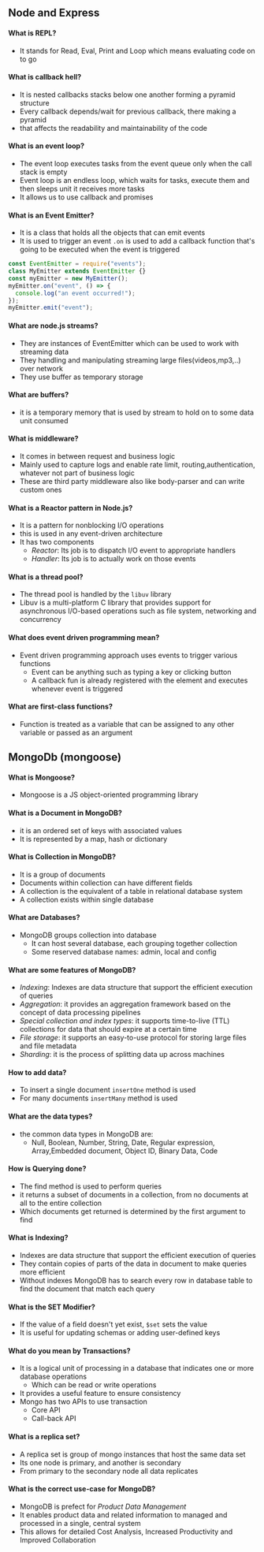 ## Node and Express
#### What is REPL?

- It stands for Read, Eval, Print and Loop
  which means evaluating code on to go

#### What is callback hell?

- It is nested callbacks stacks below one another forming a pyramid structure
- Every callback depends/wait for previous callback, there making a pyramid
- that affects the readability and maintainability of the code

#### What is an event loop?

- The event loop executes tasks from the event queue only when the call stack is empty
- Event loop is an endless loop, which waits for tasks, execute them and
  then sleeps unit it receives more tasks
- It allows us to use callback and promises

#### What is an Event Emitter?

- It is a class that holds all the objects that can emit events
- It is used to trigger an event `.on` is used to add a callback function that's going
  to be executed when the event is triggered

```js title="event-emiter.js"
const EventEmitter = require("events");
class MyEmitter extends EventEmitter {}
const myEmitter = new MyEmitter();
myEmitter.on("event", () => {
  console.log("an event occurred!");
});
myEmitter.emit("event");
```

#### What are node.js streams?

- They are instances of EventEmitter which can be used to work with streaming data
- They handling and manipulating streaming large files(videos,mp3,..) over network
- They use buffer as temporary storage

#### What are buffers?

- it is a temporary memory that is used by stream to hold on to some data unit consumed

#### What is middleware?

- It comes in between request and business logic
- Mainly used to capture logs and enable rate limit, routing,authentication,
  whatever not part of business logic
- These are third party middleware also like body-parser and can write custom ones

#### What is a Reactor pattern in Node.js?

- It is a pattern for nonblocking I/O operations
- this is used in any event-driven architecture
- It has two components
  - _Reactor_: Its job is to dispatch I/O event to appropriate handlers
  - _Handler_: Its job is to actually work on those events

#### What is a thread pool?

- The thread pool is handled by the `libuv` library
- Libuv is a multi-platform C library that provides support for asynchronous I/O-based operations
  such as file system, networking and concurrency

#### What does event driven programming mean?

- Event driven programming approach uses events to trigger various functions
  - Event can be anything such as typing a key or clicking button
  - A callback fun is already registered with the element and executes whenever event is triggered

#### What are first-class functions?

- Function is treated as a variable that can be assigned to any other variable or passed as an argument

## MongoDb (mongoose)

#### What is Mongoose?

- Mongoose is a JS object-oriented programming library

#### What is a Document in MongoDB?

- it is an ordered set of keys with associated values
- It is represented by a map, hash or dictionary

#### What is Collection in MongoDB?

- It is a group of documents
- Documents within collection can have different fields
- A collection is the equivalent of a table in relational database system
- A collection exists within single database

#### What are Databases?

- MongoDB groups collection into database
  - It can host several database, each grouping together collection
  - Some reserved database names: admin, local and config

#### What are some features of MongoDB?

- _Indexing_: Indexes are data structure that support the efficient execution of queries
- _Aggregation_: it provides an aggregation framework based on the concept of data processing pipelines
- _Special collection and index types_: it supports time-to-live (TTL) collections for data
  that should expire at a certain time
- _File storage_: it supports an easy-to-use protocol for storing large files and file metadata
- _Sharding_: it is the process of splitting data up across machines

#### How to add data?

- To insert a single document `insertOne` method is used
- For many documents `insertMany` method is used

#### What are the data types?

- the common data types in MongoDB are:
  - Null, Boolean, Number, String, Date, Regular expression, Array,Embedded document,
    Object ID, Binary Data, Code

#### How is Querying done?

- The find method is used to perform queries
- it returns a subset of documents in a collection,
  from no documents at all to the entire collection
- Which documents get returned is determined by the first argument to find

#### What is Indexing?

- Indexes are data structure that support the efficient execution of queries
- They contain copies of parts of the data in document to make queries more efficient
- Without indexes MongoDB has to search every row in database
  table to find the document that match each query

#### What is the SET Modifier?

- If the value of a field doesn't yet exist, `$set` sets the value
- It is useful for updating schemas or adding user-defined keys

#### What do you mean by Transactions?

- It is a logical unit of processing in a database that indicates one or more database operations
  - Which can be read or write operations
- It provides a useful feature to ensure consistency
- Mongo has two APIs to use transaction
  - Core API
  - Call-back API

#### What is a replica set?

- A replica set is group of mongo instances that host the same data set
- Its one node is primary, and another is secondary
- From primary to the secondary node all data replicates

#### What is the correct use-case for MongoDB?

- MongoDB is prefect for _Product Data Management_
- It enables product data and related information to managed
  and processed in a single, central system
- This allows for detailed Cost Analysis, Increased Productivity and Improved Collaboration

